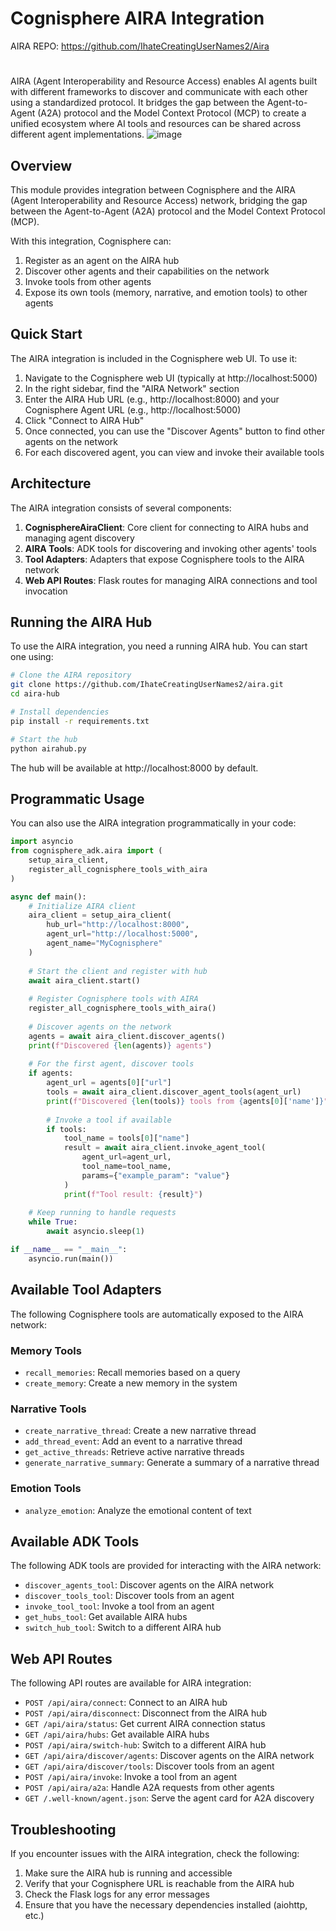 # Cognisphere AIRA Integration

AIRA REPO: https://github.com/IhateCreatingUserNames2/Aira
#
AIRA (Agent Interoperability and Resource Access) enables AI agents built with different frameworks to discover and communicate with each other using a standardized protocol. It bridges the gap between the Agent-to-Agent (A2A) protocol and the Model Context Protocol (MCP) to create a unified ecosystem where AI tools and resources can be shared across different agent implementations.
![image](https://github.com/user-attachments/assets/afe4f278-968a-41b2-8a93-a6893b816465)

## Overview

This module provides integration between Cognisphere and the AIRA (Agent Interoperability and Resource Access) network, bridging the gap between the Agent-to-Agent (A2A) protocol and the Model Context Protocol (MCP).

With this integration, Cognisphere can:

1. Register as an agent on the AIRA hub
2. Discover other agents and their capabilities on the network
3. Invoke tools from other agents
4. Expose its own tools (memory, narrative, and emotion tools) to other agents

## Quick Start

The AIRA integration is included in the Cognisphere web UI. To use it:

1. Navigate to the Cognisphere web UI (typically at http://localhost:5000)
2. In the right sidebar, find the "AIRA Network" section
3. Enter the AIRA Hub URL (e.g., http://localhost:8000) and your Cognisphere Agent URL (e.g., http://localhost:5000)
4. Click "Connect to AIRA Hub"
5. Once connected, you can use the "Discover Agents" button to find other agents on the network
6. For each discovered agent, you can view and invoke their available tools

## Architecture

The AIRA integration consists of several components:

1. **CognisphereAiraClient**: Core client for connecting to AIRA hubs and managing agent discovery
2. **AIRA Tools**: ADK tools for discovering and invoking other agents' tools
3. **Tool Adapters**: Adapters that expose Cognisphere tools to the AIRA network
4. **Web API Routes**: Flask routes for managing AIRA connections and tool invocation

## Running the AIRA Hub

To use the AIRA integration, you need a running AIRA hub. You can start one using:

```bash
# Clone the AIRA repository
git clone https://github.com/IhateCreatingUserNames2/aira.git
cd aira-hub

# Install dependencies
pip install -r requirements.txt

# Start the hub
python airahub.py
```

The hub will be available at http://localhost:8000 by default.

## Programmatic Usage

You can also use the AIRA integration programmatically in your code:

```python
import asyncio
from cognisphere_adk.aira import (
    setup_aira_client, 
    register_all_cognisphere_tools_with_aira
)

async def main():
    # Initialize AIRA client
    aira_client = setup_aira_client(
        hub_url="http://localhost:8000",
        agent_url="http://localhost:5000",
        agent_name="MyCognisphere"
    )
    
    # Start the client and register with hub
    await aira_client.start()
    
    # Register Cognisphere tools with AIRA
    register_all_cognisphere_tools_with_aira()
    
    # Discover agents on the network
    agents = await aira_client.discover_agents()
    print(f"Discovered {len(agents)} agents")
    
    # For the first agent, discover tools
    if agents:
        agent_url = agents[0]["url"]
        tools = await aira_client.discover_agent_tools(agent_url)
        print(f"Discovered {len(tools)} tools from {agents[0]['name']}")
        
        # Invoke a tool if available
        if tools:
            tool_name = tools[0]["name"]
            result = await aira_client.invoke_agent_tool(
                agent_url=agent_url,
                tool_name=tool_name,
                params={"example_param": "value"}
            )
            print(f"Tool result: {result}")
    
    # Keep running to handle requests
    while True:
        await asyncio.sleep(1)

if __name__ == "__main__":
    asyncio.run(main())
```

## Available Tool Adapters

The following Cognisphere tools are automatically exposed to the AIRA network:

### Memory Tools
- `recall_memories`: Recall memories based on a query
- `create_memory`: Create a new memory in the system

### Narrative Tools
- `create_narrative_thread`: Create a new narrative thread
- `add_thread_event`: Add an event to a narrative thread
- `get_active_threads`: Retrieve active narrative threads
- `generate_narrative_summary`: Generate a summary of a narrative thread

### Emotion Tools
- `analyze_emotion`: Analyze the emotional content of text

## Available ADK Tools

The following ADK tools are provided for interacting with the AIRA network:

- `discover_agents_tool`: Discover agents on the AIRA network
- `discover_tools_tool`: Discover tools from an agent
- `invoke_tool_tool`: Invoke a tool from an agent
- `get_hubs_tool`: Get available AIRA hubs
- `switch_hub_tool`: Switch to a different AIRA hub

## Web API Routes

The following API routes are available for AIRA integration:

- `POST /api/aira/connect`: Connect to an AIRA hub
- `POST /api/aira/disconnect`: Disconnect from the AIRA hub
- `GET /api/aira/status`: Get current AIRA connection status
- `GET /api/aira/hubs`: Get available AIRA hubs
- `POST /api/aira/switch-hub`: Switch to a different AIRA hub
- `GET /api/aira/discover/agents`: Discover agents on the AIRA network
- `GET /api/aira/discover/tools`: Discover tools from an agent
- `POST /api/aira/invoke`: Invoke a tool from an agent
- `POST /api/aira/a2a`: Handle A2A requests from other agents
- `GET /.well-known/agent.json`: Serve the agent card for A2A discovery

## Troubleshooting

If you encounter issues with the AIRA integration, check the following:

1. Make sure the AIRA hub is running and accessible
2. Verify that your Cognisphere URL is reachable from the AIRA hub
3. Check the Flask logs for any error messages
4. Ensure that you have the necessary dependencies installed (aiohttp, etc.)
